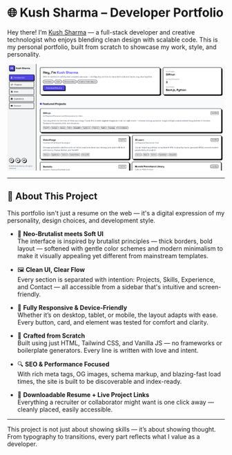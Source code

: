 # 🌐 Kush Sharma – Developer Portfolio

Hey there! I’m [Kush Sharma](https://kushsharma.vercel.app) — a full-stack developer and creative technologist who enjoys blending clean design with scalable code. This is my personal portfolio, built from scratch to showcase my work, style, and personality.

![alt text](<Screenshot 2025-07-12 192448.png>)

---

## 🚀 About This Project

This portfolio isn't just a resume on the web — it's a digital expression of my personality, design choices, and development style.

- 🎨 **Neo-Brutalist meets Soft UI**  
  The interface is inspired by brutalist principles — thick borders, bold layout — softened with gentle color schemes and modern minimalism to make it visually appealing yet different from mainstream templates.

- 🖼️ **Clean UI, Clear Flow**  
  Every section is separated with intention: Projects, Skills, Experience, and Contact — all accessible from a sidebar that's intuitive and screen-friendly.

- 📱 **Fully Responsive & Device-Friendly**  
  Whether it’s on desktop, tablet, or mobile, the layout adapts with ease. Every button, card, and element was tested for comfort and clarity.

- 🧩 **Crafted from Scratch**  
  Built using just HTML, Tailwind CSS, and Vanilla JS — no frameworks or boilerplate generators. Every line is written with love and intent.

- 🔍 **SEO & Performance Focused**  
  With rich meta tags, OG images, schema markup, and blazing-fast load times, the site is built to be discoverable and index-ready.

- 📄 **Downloadable Resume + Live Project Links**  
  Everything a recruiter or collaborator might want is one click away — cleanly placed, easily accessible.

---

This project is not just about showing skills — it’s about showing thought. From typography to transitions, every part reflects what I value as a developer.
